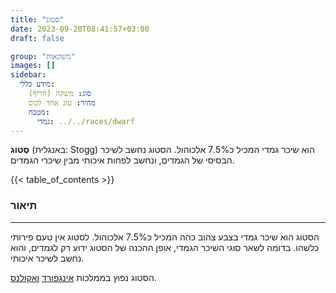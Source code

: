 ```yaml
---
title: "סטוג"
date: 2023-09-20T08:41:57+03:00
draft: false

group: "משקאות"
images: []
sidebar:
  מידע כללי:
    סוג: משקה (חריף)
    מחיר: טוג אחד לכוס
    מטבח:
      גמדי: ../../races/dwarf
---
```


**סְטוֹג** (באנגלית: Stogg) הוא שיכר גמדי המכיל כ7.5% אלכוהול. הסטוג נחשב לשיכר הבסיסי של הגמדים, ונחשב לפחות איכותי מבין שיכרי הגמדים.

<!--more-->

{{< table_of_contents >}}

### תיאור

---

הסטוג הוא שיכר גמדי בצבע צהוב כהה המכיל כ7.5% אלכוהול. לסטוג אין טעם פירותי כלשהו. בדומה לשאר סוגי השיכר הגמדי, אופן ההכנה של הסטוג ידוע רק לגמדים, והוא נחשב לשיכר איכותי.

הסטוג נפוץ בממלכות [אינגפורד](../../kingdoms/ingford) [ואקולנס](../../kingdoms/akolance).
